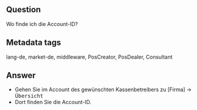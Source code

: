 ## Question

Wo finde ich die Account-ID?

## Metadata tags

lang-de, market-de, middleware, PosCreator, PosDealer, Consultant

## Answer

* Gehen Sie im Account des gewünschten Kassenbetreibers zu
[Firma] &rarr; <kbd>Übersicht</kbd>
* Dort finden Sie die Account-ID.

